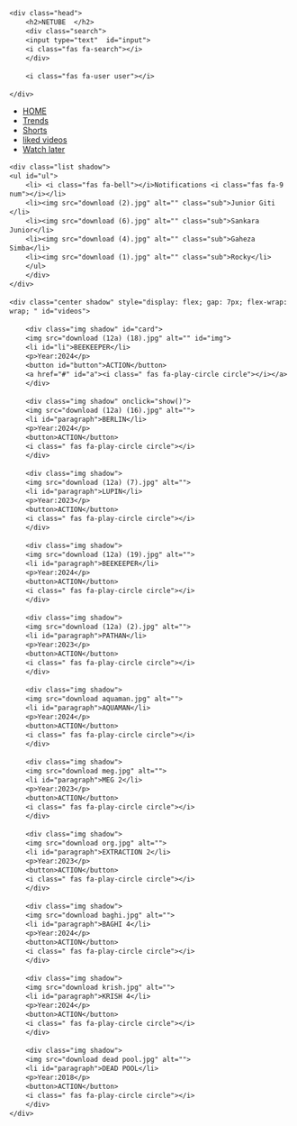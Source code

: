 <!DOCTYPE html>
<html lang="en">
<head>
    <meta charset="UTF-8">
    <meta name="viewport" content="width=device-width, initial-scale=1.0">
    <title>www.Netube.com</title>
    <link rel="stylesheet" href="style.css">
    <link rel="stylesheet" href="fontawesome-free-6.5.1-web/fontawesome-free-6.5.1-web/css/all.css">
    <link rel="stylesheet" href="bootstrap-5.3.2-dist/boostrap/bootstrap_min.css">
</head>
<body>

    <div class="head">
        <h2>NETUBE  </h2>
        <div class="search">
        <input type="text"  id="input">
        <i class="fas fa-search"></i>
        </div>

        <i class="fas fa-user user"></i>
        
    </div>
    

<div class="all">
    <div class="navgigation">
    <div class="list shadow">
    <ul id="ul">
        <li> <i class="fas fa-home"></i><a href="index.html">HOME</a></li>
        <li><a href="#">Trends</a> </li>
        <li><a href="#">Shorts</a></li>
        <li><a href="#">liked videos</a></li>
        <li><a href="#">Watch later</a></li>
    </ul>
    </div>
    

    <div class="list shadow">
    <ul id="ul">
        <li> <i class="fas fa-bell"></i>Notifications <i class="fas fa-9 num"></i></li>
        <li><img src="download (2).jpg" alt="" class="sub">Junior Giti </li>
        <li><img src="download (6).jpg" alt="" class="sub">Sankara Junior</li>
        <li><img src="download (4).jpg" alt="" class="sub">Gaheza Simba</li>
        <li><img src="download (1).jpg" alt="" class="sub">Rocky</li>
        </ul>
        </div>
    </div>
         
    <div class="center shadow" style="display: flex; gap: 7px; flex-wrap: wrap; " id="videos">
       
        <div class="img shadow" id="card">
        <img src="download (12a) (18).jpg" alt="" id="img">
        <li id="li">BEEKEEPER</li>
        <p>Year:2024</p>
        <button id="button">ACTION</button>
        <a href="#" id="a"><i class=" fas fa-play-circle circle"></i></a>   
        </div>

        <div class="img shadow" onclick="show()">
        <img src="download (12a) (16).jpg" alt="">
        <li id="paragraph">BERLIN</li>
        <p>Year:2024</p>
        <button>ACTION</button>
        <i class=" fas fa-play-circle circle"></i>
        </div>

        <div class="img shadow">
        <img src="download (12a) (7).jpg" alt="">
        <li id="paragraph">LUPIN</li>
        <p>Year:2023</p>
        <button>ACTION</button>
        <i class=" fas fa-play-circle circle"></i>
        </div>

        <div class="img shadow">
        <img src="download (12a) (19).jpg" alt="">
        <li id="paragraph">BEEKEEPER</li>
        <p>Year:2024</p>
        <button>ACTION</button>
        <i class=" fas fa-play-circle circle"></i>
        </div>

        <div class="img shadow">
        <img src="download (12a) (2).jpg" alt="">
        <li id="paragraph">PATHAN</li>
        <p>Year:2023</p>
        <button>ACTION</button>
        <i class=" fas fa-play-circle circle"></i>
        </div>

        <div class="img shadow">
        <img src="download aquaman.jpg" alt="">
        <li id="paragraph">AQUAMAN</li>
        <p>Year:2024</p>
        <button>ACTION</button>
        <i class=" fas fa-play-circle circle"></i>
        </div>

        <div class="img shadow">
        <img src="download meg.jpg" alt="">
        <li id="paragraph">MEG 2</li>
        <p>Year:2023</p>
        <button>ACTION</button>
        <i class=" fas fa-play-circle circle"></i>
        </div>

        <div class="img shadow">
        <img src="download org.jpg" alt="">
        <li id="paragraph">EXTRACTION 2</li>
        <p>Year:2023</p>
        <button>ACTION</button>
        <i class=" fas fa-play-circle circle"></i>
        </div>

        <div class="img shadow">
        <img src="download baghi.jpg" alt="">
        <li id="paragraph">BAGHI 4</li>
        <p>Year:2024</p>
        <button>ACTION</button>
        <i class=" fas fa-play-circle circle"></i>
        </div>

        <div class="img shadow">
        <img src="download krish.jpg" alt="">
        <li id="paragraph">KRISH 4</li>
        <p>Year:2024</p>
        <button>ACTION</button>
        <i class=" fas fa-play-circle circle"></i>
        </div>

        <div class="img shadow">
        <img src="download dead pool.jpg" alt="">
        <li id="paragraph">DEAD POOL</li>
        <p>Year:2018</p>
        <button>ACTION</button>
        <i class=" fas fa-play-circle circle"></i>
        </div>
    </div>
</div>
    
<script src="script.js"> </script>
</body>
</html>
